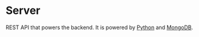 # Server
REST API that powers the backend.
It is powered by [Python](https://www.python.org/) and [MongoDB](https://www.mongodb.com/).
